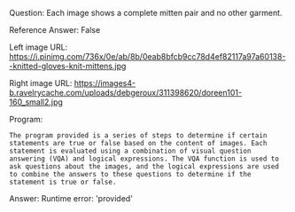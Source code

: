 Question: Each image shows a complete mitten pair and no other garment.

Reference Answer: False

Left image URL: https://i.pinimg.com/736x/0e/ab/8b/0eab8bfcb9cc78d4ef82117a97a60138--knitted-gloves-knit-mittens.jpg

Right image URL: https://images4-b.ravelrycache.com/uploads/debgeroux/311398620/doreen101-160_small2.jpg

Program:

```
The program provided is a series of steps to determine if certain statements are true or false based on the content of images. Each statement is evaluated using a combination of visual question answering (VQA) and logical expressions. The VQA function is used to ask questions about the images, and the logical expressions are used to combine the answers to these questions to determine if the statement is true or false.
```
Answer: Runtime error: 'provided'

